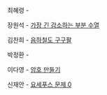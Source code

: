 최혜령 - 

장원석 - [가장 긴 감소하는 부분 수열](https://www.acmicpc.net/problem/11722)

김찬희 - [음하철도 구구팔](https://www.acmicpc.net/problem/1393)

박정환 - 

이다영 - [암호 만들기](https://www.acmicpc.net/problem/1759)

신재안 - [요세푸스 문제 0](https://www.acmicpc.net/problem/11866)
